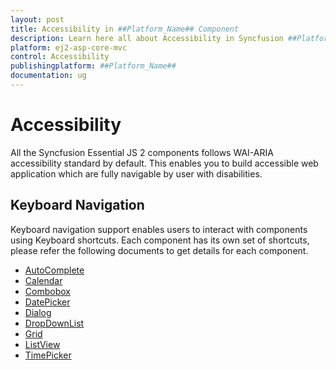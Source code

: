 ```yaml
---
layout: post
title: Accessibility in ##Platform_Name## Component
description: Learn here all about Accessibility in Syncfusion ##Platform_Name## component of Syncfusion Essential JS 2 and more.
platform: ej2-asp-core-mvc
control: Accessibility
publishingplatform: ##Platform_Name##
documentation: ug
---
```


# Accessibility

All the Syncfusion Essential JS 2 components follows WAI-ARIA accessibility standard by default. This enables you to build accessible web application which are fully navigable by user with disabilities.

## Keyboard Navigation

Keyboard navigation support enables users to interact with components using Keyboard shortcuts. Each component has its own set of shortcuts, please refer the following documents to get details for each component.

* [AutoComplete](../auto-complete/accessibility)
* [Calendar](../calendar/accessibility)
* [Combobox](../combo-box/accessibility)
* [DatePicker](../datepicker/accessibility)
* [Dialog](../dialog/accessibility)
* [DropDownList](../drop-down-list/accessibility)
* [Grid](../grid/accessibility)
* [ListView](../list-view/accessibility)
* [TimePicker](../timepicker/accessibility)